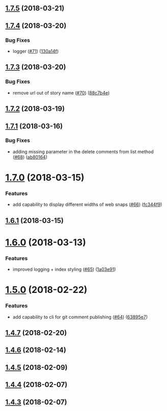 <a name="1.7.5"></a>
## [1.7.5](https://github.com/newsuk/dextrose/compare/v1.7.4...v1.7.5) (2018-03-21)



<a name="1.7.4"></a>
## [1.7.4](https://github.com/newsuk/dextrose/compare/v1.7.3...v1.7.4) (2018-03-20)


### Bug Fixes

* logger ([#71](https://github.com/newsuk/dextrose/issues/71)) ([130a14f](https://github.com/newsuk/dextrose/commit/130a14f))



<a name="1.7.3"></a>
## [1.7.3](https://github.com/newsuk/dextrose/compare/v1.7.2...v1.7.3) (2018-03-20)


### Bug Fixes

* remove url out of story name ([#70](https://github.com/newsuk/dextrose/issues/70)) ([88c7b4e](https://github.com/newsuk/dextrose/commit/88c7b4e))



<a name="1.7.2"></a>
## [1.7.2](https://github.com/newsuk/dextrose/compare/v1.7.1...v1.7.2) (2018-03-19)



<a name="1.7.1"></a>
## [1.7.1](https://github.com/newsuk/dextrose/compare/v1.7.0...v1.7.1) (2018-03-16)


### Bug Fixes

* adding missing parameter in the delete comments from list method ([#68](https://github.com/newsuk/dextrose/issues/68)) ([ab80164](https://github.com/newsuk/dextrose/commit/ab80164))



<a name="1.7.0"></a>
# [1.7.0](https://github.com/newsuk/dextrose/compare/v1.6.1...v1.7.0) (2018-03-15)


### Features

* add capability to display different widths of web snaps ([#66](https://github.com/newsuk/dextrose/issues/66)) ([fc344f9](https://github.com/newsuk/dextrose/commit/fc344f9))



<a name="1.6.1"></a>
## [1.6.1](https://github.com/newsuk/dextrose/compare/v1.6.0...v1.6.1) (2018-03-15)



<a name="1.6.0"></a>
# [1.6.0](https://github.com/newsuk/dextrose/compare/v1.5.0...v1.6.0) (2018-03-13)


### Features

* improved logging + index styling  ([#65](https://github.com/newsuk/dextrose/issues/65)) ([1a03e91](https://github.com/newsuk/dextrose/commit/1a03e91))



<a name="1.5.0"></a>
# [1.5.0](https://github.com/newsuk/dextrose/compare/v1.4.7...v1.5.0) (2018-02-22)


### Features

* add capability to cli for git comment publishing ([#64](https://github.com/newsuk/dextrose/issues/64)) ([63895e7](https://github.com/newsuk/dextrose/commit/63895e7))



<a name="1.4.7"></a>
## [1.4.7](https://github.com/newsuk/dextrose/compare/v1.4.6...v1.4.7) (2018-02-20)



<a name="1.4.6"></a>
## [1.4.6](https://github.com/newsuk/dextrose/compare/v1.4.5...v1.4.6) (2018-02-14)



<a name="1.4.5"></a>
## [1.4.5](https://github.com/newsuk/dextrose/compare/v1.4.4...v1.4.5) (2018-02-09)



<a name="1.4.4"></a>
## [1.4.4](https://github.com/newsuk/dextrose/compare/v1.4.3...v1.4.4) (2018-02-07)



<a name="1.4.3"></a>
## [1.4.3](https://github.com/newsuk/dextrose/compare/v1.4.2...v1.4.3) (2018-02-07)



